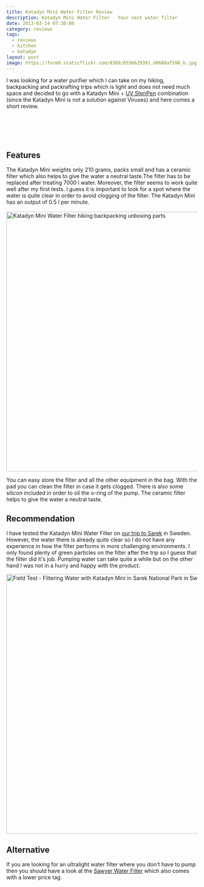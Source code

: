 ```yaml
---
title: Katadyn Mini Water Filter Review
description: Katadyn Mini Water Filter - Your next water filter
date: 2013-03-14 07:30:00
category: reviews
tags:
  - reviews
  - kitchen
  - katadyn
layout: post
image: https://farm9.staticflickr.com/8389/8556629391_d8688af598_b.jpg
---
```


I was looking for a water purifier which I can take on my hiking, backpacking and packrafting trips which is light and does not need much space and decided to go with a Katadyn Mini + <a href="http://hikeventures.com/gear-review-steripen-freedom/" target="_self">UV SteriPen</a> combination (since the Katadyn Mini is not a solution against Viruses) and here comes a short review.

<amp-img src="https://farm9.staticflickr.com/8389/8556629391_d8688af598_b.jpg" width="1024" height="802" alt="Katadyn Mini Water Filter hiking backpacking package unboxing" layout="responsive"></amp-img>
<br>
<!--more-->

<br>
<script src="//z-na.amazon-adsystem.com/widgets/onejs?MarketPlace=US&adInstanceId=cc781bfd-577f-4efb-9da6-75cb9fc7d1c2"></script>
<br>

## Features
The Katadyn Mini weights only 210 grams, packs small and has a ceramic filter which also helps to give the water a neutral taste.The filter has to be replaced after treating 7000 l water. Moreover, the filter seems to work quite well after my first tests. I guess it is important to look for a spot where the water is quite clear in order to avoid clogging of the filter. The Katadyn Mini has an output of 0.5 l per minute.<br><br>
<a href="https://www.flickr.com/photos/90204224@N07/8556627951" title="Katadyn Mini"><img src="https://farm9.staticflickr.com/8380/8556627951_ced29e8467_b.jpg" width="1024" height="683" alt="Katadyn Mini Water Filter hiking backpacking unboxing parts"></a>

You can easy store the filter and all the other equipment in the bag. With the pad you can clean the filter in case it gets clogged. There is also some silicon included in order to oil the o-ring of the pump. The ceramic filter helps to give the water a neutral taste.

## Recommendation
I have tested the Katadyn Mini Water Filter on <a href="http://hikeventures.com/hiking-and-packrafting-in-sarek-day-1/" target="_self">our trip to Sarek</a> in Sweden. However, the water there is already quite clear so I do not have any experience in how the filter performs in more challenging environments. I only found plenty of green particles on the filter after the trip so I guess that the filter did it's job. Pumping water can take quite a while but on the other hand I was not in a hurry and happy with the product.

<a href="https://www.flickr.com/photos/90204224@N07/9599019542" title="Filtering Water with Katadyn in Sarek"><img src="https://farm8.staticflickr.com/7459/9599019542_097779e2ae_b.jpg" width="1024" height="683" alt="Field Test - Filtering Water with Katadyn Mini in Sarek National Park in Sweden"></a><br>

## Alternative
If you are looking for an ultralight water filter where you don't have to pump then you should have a look at the <a href="http://amzn.to/2rncNiF" rel="nofollow">Sawyer Water Filter</a> which also comes with a lower price tag.
